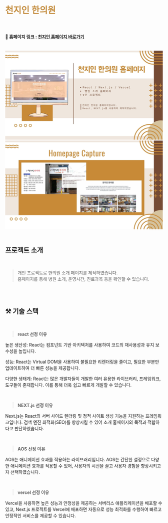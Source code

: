 # <h1 style="color:#C38C3E;">천지인 한의원</h1>

<br/>

#### 🔗 홈페이지 링크 : [천지인 홈페이지 바로가기](https://daddy-present-homepage.vercel.app/) <br/>

<br/>
<img src="images/readme2.jpg" alt="프로젝트 소개 이미지"/>
<img src="images/readme1.jpg" alt="프로젝트 소개 이미지"/>
<br/>

<br/>

## 프로젝트 소개

<br/>

> 개인 프로젝트로 한의원 소개 페이지를 제작하였습니다.<br/>
> 홈페이지를 통해 병원 소개, 운영시간, 진료과목 등을 확인할 수 있습니다.

<br/>

<br/>

## ⚒ 기술 스택

<br/>

> **react 선정 이유**

높은 생산성: React는 컴포넌트 기반 아키텍처를 사용하여 코드의 재사용성과 유지 보수성을 높입니다.

성능: React는 Virtual DOM을 사용하여 불필요한 리렌더링을 줄이고, 필요한 부분만 업데이트하여 더 빠른 성능을 제공합니다.

다양한 생태계: React는 많은 개발자들이 개발한 여러 유용한 라이브러리, 프레임워크, 도구들이 존재합니다. 이를 통해 더욱 쉽고 빠르게 개발할 수 있습니다.
<br/>

<br/>

> **NEXT.js 선정 이유**

Next.js는 React의 서버 사이드 렌더링 및 정적 사이트 생성 기능을 지원하는 프레임워크입니다. 검색 엔진 최적화(SEO)를 향상시킬 수 있어 소개 홈페이지의 목적과 적합하다고 판단하였습니다.

<br/>

> **AOS 선정 이유**

AOS는 애니메이션 효과를 적용하는 라이브러리입니다. AOS는 간단한 설정으로 다양한 애니메이션 효과를 적용할 수 있어, 사용자의 시선을 끌고 사용자 경험을 향상시키고자 선택하였습니다.

<br/>

> **vercel 선정 이유**

Vercel을 사용하면 높은 성능과 안정성을 제공하는 서버리스 애플리케이션을 배포할 수 있고, Next.js 프로젝트를 Vercel에 배포하면 자동으로 성능 최적화를 수행하여 빠르고 안정적인 서비스를 제공할 수 있습니다.

<br/>
